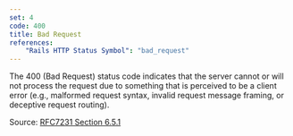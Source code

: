 ```yaml
---
set: 4
code: 400
title: Bad Request
references:
    "Rails HTTP Status Symbol": "bad_request"
---
```


The 400 (Bad Request) status code indicates that the server cannot or will not
process the request due to something that is perceived to be a client error
(e.g., malformed request syntax, invalid request message framing, or deceptive
request routing).

Source: [RFC7231 Section 6.5.1][1]

[1]: <http://tools.ietf.org/html/rfc7231#section-6.5.1>